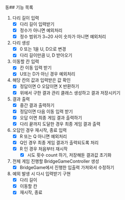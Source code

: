 동## 기능 목록
1. 다리 길이 입력
   - [x] 다리 길이 입력받기
   - [x] 정수가 아니면 예외처리
   - [x] 정수 범위가 3~20 사이 숫자가 아니면 예외처리
2. 다리 생성
   - [x] 0 또는 1을 U, D으로 변경
   - [x] 다리 길이만큼 U, D 받아오기
3. 이동할 칸 입력
   - [x] 칸 이동 입력 받기
   - [x] U또는 D가 아닌 경우 예외처리
4. 해당 칸의 값과 입력받은 값 확인
   - [x] 정답이면 O 오답이면 X 반환하기
   - [x] 위에서 구한 결과 관리 클래스 생성하고 결과 저장시키기
5. 결과 출력
   - [x] 중간 결과 출력하기
   - [x] 정답이면 다음 이동 입력 받기
   - [x] 오답 이면 최종 게임 결과 출력하기
   - [x] 다리 끝까지 도달한 경우 최종 게임 결과 출력
6. 오답인 경우 재시작, 종료 입력
   - [x] R 또는 Q 아니면 예외처리
   - [x] Q인 경우 최종 게임 결과가 출력되도록 처리
   - [x] R 인 경우 처음부터 재시작
     - [x] 시도 횟수 count 하기, 저장해둔 결과값 초기화
7. 전체 게임 진행할 BridgeGameController 생성
   - [x] BridgeGame에서 진행한 입출력 가져와서 수정하기
8. 예외 발생 시 다시 입력받기 구현
   - [x] 다리 길이
   - [x] 이동할 칸
   - [x] 재시작, 종료